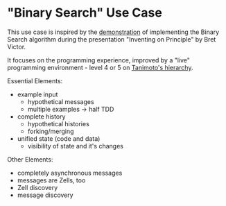 # "Binary Search" Use Case

This use case is inspired by the [demonstration] of implementing the Binary Search algorithm during the presentation "Inventing on Principle" by Bret Victor.

It focuses on the programming experience, improved by a "live" programming environment - level 4 or 5 on [Tanimoto's hierarchy][liveness].

Essential Elements:

- example input
	- hypothetical messages
	- multiple examples -> half TDD
- complete history
	- hypothetical histories
	- forking/merging
- unified state (code and data)
	- visibility of state and it's changes

	
Other Elements:

- completely asynchronous messages
- messages are Zells, too
- Zell discovery
- message discovery
	
[demonstration]: https://vimeo.com/36579366#t=984s
[liveness]: https://liveprogramming.github.io/2013/papers/liveness.pdf